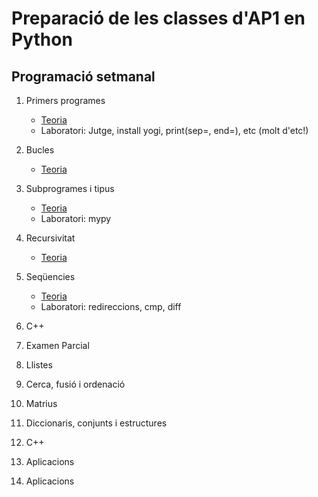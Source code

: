 # Preparació de les classes d'AP1 en Python


## Programació setmanal

1. Primers programes 

    - [Teoria](teoria-01.md)
    - Laboratori: Jutge, install yogi, print(sep=, end=), etc (molt d'etc!)

2. Bucles 

    - [Teoria](teoria-02.md)

3.  Subprogrames i tipus 

    - [Teoria](teoria-03.md)
    - Laboratori: mypy 

4.  Recursivitat

    - [Teoria](teoria-04.md)

5.  Seqüencies

    - [Teoria](teoria-05.md)
    - Laboratori: redireccions, cmp, diff

6.  C++

7.  Examen Parcial

8.  Llistes 

9.  Cerca, fusió i ordenació

10.  Matrius

11.  Diccionaris, conjunts i estructures

12.  C++

13.  Aplicacions 

14.  Aplicacions 

